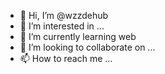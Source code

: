 - 👋 Hi, I’m @wzzdehub
- 👀 I’m interested in ...
- 🌱 I’m currently learning web
- 💞️ I’m looking to collaborate on ...
- 📫 How to reach me ...

<!---
wzzdehub/wzzdehub is a ✨ special ✨ repository because its `README.md` (this file) appears on your GitHub profile.
You can click the Preview link to take a look at your changes.
--->
